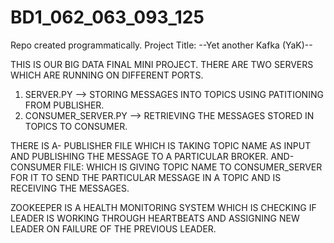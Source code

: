 # BD1_062_063_093_125
Repo created programmatically. Project Title: --Yet another Kafka (YaK)--

THIS IS OUR BIG DATA FINAL MINI PROJECT.
THERE ARE TWO SERVERS WHICH ARE RUNNING ON DIFFERENT PORTS.
1. SERVER.PY --> STORING MESSAGES INTO TOPICS USING PATITIONING FROM PUBLISHER.
2. CONSUMER_SERVER.PY --> RETRIEVING THE MESSAGES STORED IN TOPICS TO CONSUMER.

THERE IS A-
PUBLISHER FILE WHICH IS TAKING TOPIC NAME AS INPUT AND PUBLISHING THE MESSAGE TO A PARTICULAR BROKER.
AND-
CONSUMER FILE: WHICH IS GIVING TOPIC NAME TO CONSUMER_SERVER FOR IT TO SEND THE PARTICULAR MESSAGE IN A TOPIC AND IS RECEIVING THE MESSAGES.

ZOOKEEPER IS A HEALTH MONITORING SYSTEM WHICH IS CHECKING IF LEADER IS WORKING THROUGH HEARTBEATS AND ASSIGNING NEW LEADER ON FAILURE OF THE PREVIOUS LEADER.





